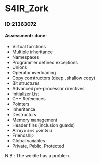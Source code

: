 # S4IR_Zork
### ID:21363072
#### Assessments done:
- Virtual functions
- Multiple inheritance
- Namespaces
- Programmer defined exceptions
- Unions
- Operator overloading
- Copy constructors (deep , shallow copy)
- Bit structures
- Advanced pre-processor directives
- Initializer List
- C++ References
- Pointers
- Inheritance
- Destructors
- Memory management
- Header files (inclusion guards)
- Arrays and pointers
- Friendship
- Global variables
- Private, Public, Protected

N.B.: The wordle has a problem.
